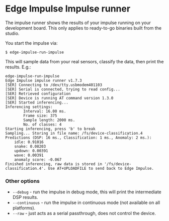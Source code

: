 # Edge Impulse Impulse runner

The impulse runner shows the results of your impulse running on your development board. This only applies to ready-to-go binaries built from the studio.

You start the impulse via:

```
$ edge-impulse-run-impulse
```

This will sample data from your real sensors, classify the data, then print the results. E.g.:

```
edge-impulse-run-impulse
Edge Impulse impulse runner v1.7.3
[SER] Connecting to /dev/tty.usbmodem401103
[SER] Serial is connected, trying to read config...
[SER] Retrieved configuration
[SER] Device is running AT command version 1.3.0
[SER] Started inferencing...
Inferencing settings:
        Interval: 16.00 ms.
        Frame size: 375
        Sample length: 2000 ms.
        No. of classes: 4
Starting inferencing, press 'b' to break
Sampling... Storing in file name: /fs/device-classification.4
Predictions (DSP: 16 ms., Classification: 1 ms., Anomaly: 2 ms.):
    idle: 0.91016
    snake: 0.08203
    updown: 0.00391
    wave: 0.00391
    anomaly score: -0.067
Finished inferencing, raw data is stored in '/fs/device-classification.4'. Use AT+UPLOADFILE to send back to Edge Impulse.
```

### Other options

* `--debug` - run the impulse in debug mode, this will print the intermediate DSP results.
* `--continuous` - run the impulse in continuous mode (not available on all platforms).
* `--raw` - just acts as a serial passthrough, does not control the device.
